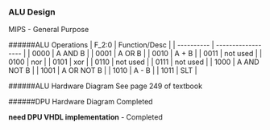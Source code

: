 ### ALU Design
MIPS - General Purpose

######ALU Operations
| F_2:0      | Function/Desc      |
| ---------- | ------------------ | 
| 0000       | A AND B            | 
| 0001       | A OR B             | 
| 0010       | A + B              | 
| 0011       | not used           | 
| 0100       | nor                |
| 0101       | xor                |
| 0110       | not used           | 
| 0111       | not used           | 
| 1000       | A AND NOT B        | 
| 1001       | A OR NOT B         | 
| 1010       | A - B              | 
| 1011       | SLT                | 


######ALU Hardware Diagram
See page 249 of textbook

######DPU Hardware Diagram
Completed

__need DPU VHDL implementation__ - Completed



